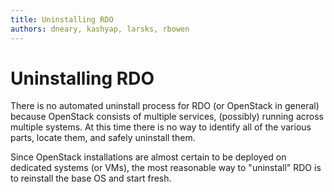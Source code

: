 ```yaml
---
title: Uninstalling RDO
authors: dneary, kashyap, larsks, rbowen
---
```


# Uninstalling RDO

There is no automated uninstall process for RDO (or OpenStack in general) because OpenStack consists of multiple services, (possibly) running across multiple systems. At this time there is no way to identify all of the various parts, locate them, and safely uninstall them.

Since OpenStack installations are almost certain to be deployed on dedicated systems (or VMs), the most reasonable way to "uninstall" RDO is to reinstall the base OS and start fresh.
